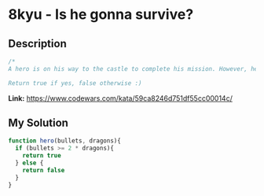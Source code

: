 # 8kyu - Is he gonna survive?

## Description
```js
/*
A hero is on his way to the castle to complete his mission. However, he's been told that the castle is surrounded with a couple of powerful dragons! each dragon takes 2 bullets to be defeated, our hero has no idea how many bullets he should carry.. Assuming he's gonna grab a specific given number of bullets and move forward to fight another specific given number of dragons, will he survive?

Return true if yes, false otherwise :)
```

**Link:** https://www.codewars.com/kata/59ca8246d751df55cc00014c/

## My Solution
```js
function hero(bullets, dragons){
  if (bullets >= 2 * dragons){
    return true
  } else {
    return false
  }
}
```